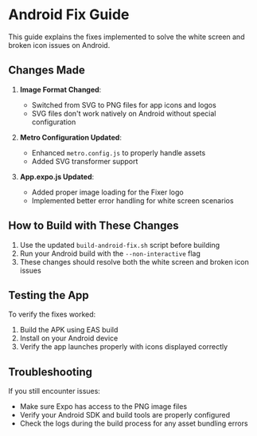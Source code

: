 # Android Fix Guide

This guide explains the fixes implemented to solve the white screen and broken icon issues on Android.

## Changes Made

1. **Image Format Changed**:
   - Switched from SVG to PNG files for app icons and logos
   - SVG files don't work natively on Android without special configuration

2. **Metro Configuration Updated**:
   - Enhanced `metro.config.js` to properly handle assets
   - Added SVG transformer support

3. **App.expo.js Updated**:
   - Added proper image loading for the Fixer logo
   - Implemented better error handling for white screen scenarios

## How to Build with These Changes

1. Use the updated `build-android-fix.sh` script before building
2. Run your Android build with the `--non-interactive` flag
3. These changes should resolve both the white screen and broken icon issues

## Testing the App

To verify the fixes worked:
1. Build the APK using EAS build
2. Install on your Android device
3. Verify the app launches properly with icons displayed correctly

## Troubleshooting

If you still encounter issues:
- Make sure Expo has access to the PNG image files
- Verify your Android SDK and build tools are properly configured
- Check the logs during the build process for any asset bundling errors